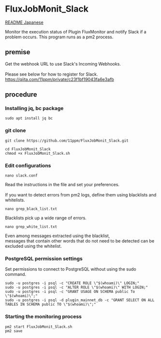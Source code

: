 # FluxJobMonit_Slack
[README Japanese](https://github.com/11ppm/FluxJobMonit_Slack/blob/main/README_jp.md)

Monitor the execution status of Plugin FluxMonitor and notify Slack if a problem occurs.
This program runs as a pm2 process.
## premise
Get the webhook URL to use Slack's Incoming Webhooks.<br><br>
Please see below for how to register for Slack.<br>
https://qiita.com/11ppm/private/c23f1bf19043fa6e3afb

## procedure
### Installing jq, bc package
```
sudo apt install jq bc
```
### git clone
```
git clone https://github.com/11ppm/FluxJobMonit_Slack.git
```
```
cd FluxJobMonit_Slack
chmod +x FluxJobMonit_Slack.sh
```
### Edit configurations
```
nano slack.conf
```
Read the instructions in the file and set your preferences.<br><br>
If you want to detect errors from pm2 logs, define them using blacklists and whitelists.
```
nano grep_black_list.txt
```
Blacklists pick up a wide range of errors.
```
nano grep_white_list.txt
```
Even among messages extracted using the blacklist, <br>
messages that contain other words that do not need to be detected can be excluded using the whitelist.

### PostgreSQL permission settings
Set permissions to connect to PostgreSQL without using the sudo command.
```
sudo -u postgres -i psql -c "CREATE ROLE \"$(whoami)\" LOGIN;"
sudo -u postgres -i psql -c "ALTER ROLE \"$(whoami)\" WITH LOGIN;"
sudo -u postgres -i psql -c "GRANT USAGE ON SCHEMA public To \"$(whoami)\";"
sudo -u postgres -i psql -d plugin_mainnet_db -c "GRANT SELECT ON ALL TABLES IN SCHEMA public TO \"$(whoami)\";"
```

### Starting the monitoring process
```
pm2 start FluxJobMonit_Slack.sh
pm2 save
```
